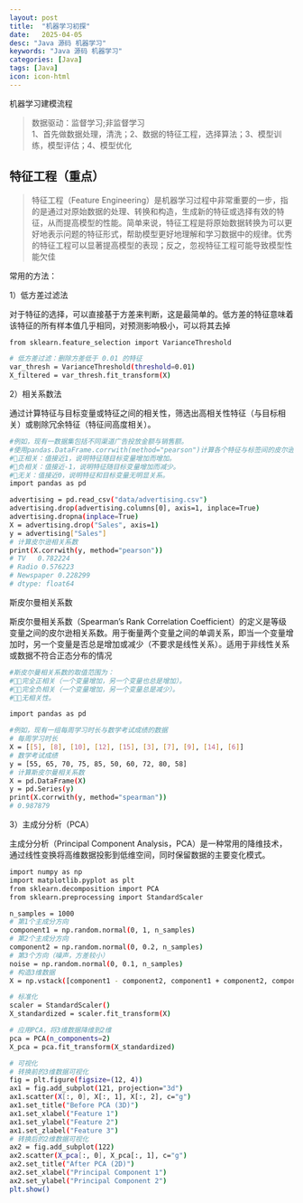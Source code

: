 ```yaml
---
layout: post
title:  "机器学习初探"
date:   2025-04-05
desc: "Java 源码 机器学习"
keywords: "Java 源码 机器学习"
categories: [Java]
tags: [Java]
icon: icon-html
---
```


机器学习建模流程
> 数据驱动：监督学习;非监督学习<br/>
> 1、首先做数据处理，清洗；2、数据的特征工程，选择算法；3、模型训练，模型评估；4、模型优化


## 特征工程（重点）
> 特征工程（Feature Engineering）是机器学习过程中非常重要的一步，指的是通过对原始数据的处理、转换和构造，生成新的特征或选择有效的特征，从而提高模型的性能。简单来说，特征工程是将原始数据转换为可以更好地表示问题的特征形式，帮助模型更好地理解和学习数据中的规律。优秀的特征工程可以显著提高模型的表现；反之，忽视特征工程可能导致模型性能欠佳

常用的方法：

1）低方差过滤法

对于特征的选择，可以直接基于方差来判断，这是最简单的。低方差的特征意味着该特征的所有样本值几乎相同，对预测影响极小，可以将其去掉
```sh
from sklearn.feature_selection import VarianceThreshold

# 低方差过滤：删除方差低于 0.01 的特征
var_thresh = VarianceThreshold(threshold=0.01)
X_filtered = var_thresh.fit_transform(X)
```

2）相关系数法

通过计算特征与目标变量或特征之间的相关性，筛选出高相关性特征（与目标相关）或剔除冗余特征（特征间高度相关）。
```sh
#例如，现有一数据集包括不同渠道广告投放金额与销售额。
#使用pandas.DataFrame.corrwith(method="pearson")计算各个特征与标签间的皮尔逊相关系数。
#正相关：值接近1，说明特征随目标变量增加而增加。
#负相关：值接近-1，说明特征随目标变量增加而减少。
#无关：值接近0，说明特征和目标变量无明显关系。
import pandas as pd

advertising = pd.read_csv("data/advertising.csv")
advertising.drop(advertising.columns[0], axis=1, inplace=True)
advertising.dropna(inplace=True)
X = advertising.drop("Sales", axis=1)
y = advertising["Sales"]
# 计算皮尔逊相关系数
print(X.corrwith(y, method="pearson"))
# TV   0.782224
# Radio 0.576223
# Newspaper 0.228299
# dtype: float64
```

斯皮尔曼相关系数

斯皮尔曼相关系数（Spearman’s Rank Correlation Coefficient）的定义是等级变量之间的皮尔逊相关系数。用于衡量两个变量之间的单调关系，即当一个变量增加时，另一个变量是否总是增加或减少（不要求是线性关系）。适用于非线性关系或数据不符合正态分布的情况
```sh
#斯皮尔曼相关系数的取值范围为：
#：完全正相关（一个变量增加，另一个变量也总是增加）。
#：完全负相关（一个变量增加，另一个变量总是减少）。
#：无相关性。

import pandas as pd

#例如，现有一组每周学习时长与数学考试成绩的数据
# 每周学习时长
X = [[5], [8], [10], [12], [15], [3], [7], [9], [14], [6]]
# 数学考试成绩
y = [55, 65, 70, 75, 85, 50, 60, 72, 80, 58]
# 计算斯皮尔曼相关系数
X = pd.DataFrame(X)
y = pd.Series(y)
print(X.corrwith(y, method="spearman"))
# 0.987879
```

3）主成分分析（PCA）

主成分分析（Principal Component Analysis，PCA）是一种常用的降维技术，通过线性变换将高维数据投影到低维空间，同时保留数据的主要变化模式。
```sh
import numpy as np
import matplotlib.pyplot as plt
from sklearn.decomposition import PCA
from sklearn.preprocessing import StandardScaler

n_samples = 1000
# 第1个主成分方向
component1 = np.random.normal(0, 1, n_samples)
# 第2个主成分方向
component2 = np.random.normal(0, 0.2, n_samples)
# 第3个方向（噪声，方差较小）
noise = np.random.normal(0, 0.1, n_samples)
# 构造3维数据
X = np.vstack([component1 - component2, component1 + component2, component2 + noise]).T

# 标准化
scaler = StandardScaler()
X_standardized = scaler.fit_transform(X)

# 应用PCA，将3维数据降维到2维
pca = PCA(n_components=2)
X_pca = pca.fit_transform(X_standardized)

# 可视化
# 转换前的3维数据可视化
fig = plt.figure(figsize=(12, 4))
ax1 = fig.add_subplot(121, projection="3d")
ax1.scatter(X[:, 0], X[:, 1], X[:, 2], c="g")
ax1.set_title("Before PCA (3D)")
ax1.set_xlabel("Feature 1")
ax1.set_ylabel("Feature 2")
ax1.set_zlabel("Feature 3")
# 转换后的2维数据可视化
ax2 = fig.add_subplot(122)
ax2.scatter(X_pca[:, 0], X_pca[:, 1], c="g")
ax2.set_title("After PCA (2D)")
ax2.set_xlabel("Principal Component 1")
ax2.set_ylabel("Principal Component 2")
plt.show()
```
